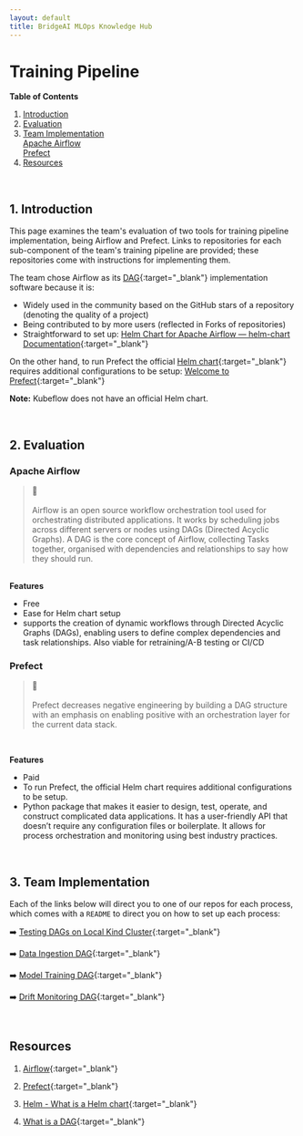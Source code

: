 ```yaml
---
layout: default
title: BridgeAI MLOps Knowledge Hub
---
```


# Training Pipeline

**Table of Contents**
1. [Introduction](./mlops_big_picture/DAG.html#1-introduction)
2. [Evaluation](./mlops_big_picture/DAG.html#2-evaluation)
3. [Team Implementation](./mlops_big_picture/DAG.html#3-team-implementation)\
        [Apache Airflow](./mlops_big_picture/DAG.html#apache-airflow)\
        [Prefect](./mlops_big_picture/DAG.html#prefect)
4. [Resources](./mlops_big_picture/DAG.html#resources)

<br>

## 1. Introduction

This page examines the team's evaluation of two tools for training pipeline implementation, being Airflow and Prefect. Links to repositories for each sub-component of the team's training pipeline are provided; these repositories come with instructions for implementing them.

The team chose Airflow as its [DAG](https://airflow.apache.org/docs/apache-airflow/stable/core-concepts/dags.html){:target="_blank"} implementation software because it is:

- Widely used in the community based on the GitHub stars of a repository (denoting the quality of a project)
- Being contributed to by more users (reflected in Forks of repositories)
- Straightforward to set up: [Helm Chart for Apache Airflow — helm-chart Documentation](https://airflow.apache.org/docs/helm-chart/stable/index.html){:target="_blank"}

On the other hand, to run Prefect the official [Helm chart](https://helm.sh/){:target="_blank"} requires additional configurations to be setup: [Welcome to Prefect](https://docs.prefect.io/3.0/get-started/index){:target="_blank"}

**Note:** Kubeflow does not have an official Helm chart. 

<br>

## 2. Evaluation

### Apache Airflow

<blockquote class="callout callout_definition">
<span class="callout-icon">📓</span>
    <br>
    <br>
    Airflow is an open source workflow orchestration tool used for orchestrating distributed applications. It works by scheduling jobs across different servers or nodes using DAGs (Directed Acyclic Graphs). A DAG is the core concept of Airflow, collecting Tasks together, organised with dependencies and relationships to say how they should run.
</blockquote>

\
**Features**
- Free
- Ease for Helm chart setup
- supports the creation of dynamic workflows through Directed Acyclic Graphs (DAGs), enabling users to define complex dependencies and task relationships. Also viable for retraining/A-B testing or CI/CD


### Prefect

<blockquote class="callout callout_definition">
<span class="callout-icon">📓</span>
    <br>
    <br>
    Prefect decreases negative engineering by building a DAG structure with an emphasis on enabling positive with an orchestration layer for the current data stack.
</blockquote>

<br>

**Features**
- Paid
- To run Prefect, the official Helm chart requires additional configurations to be setup.
- Python package that makes it easier to design, test, operate, and construct complicated data applications. It has a user-friendly API that doesn’t require any configuration files or boilerplate. It allows for process orchestration and monitoring using best industry practices.

<br>

## 3. Team Implementation

Each of the links below will direct you to one of our repos for each process, which comes with a `README` to direct you on how to set up each process:

➡️ [Testing DAGs on Local Kind Cluster](https://github.com/digicatapult/bridgeAI-airflow-DAGs){:target="_blank"}

➡️ [Data Ingestion DAG](https://github.com/digicatapult/bridgeAI-airflow-DAGs/blob/main/dags/regression_data_ingestion/README.md){:target="_blank"}

➡️ [Model Training DAG](https://github.com/digicatapult/bridgeAI-airflow-DAGs/blob/main/dags/regression_model_training/README.md){:target="_blank"}

➡️ [Drift Monitoring DAG](https://github.com/digicatapult/bridgeAI-airflow-DAGs/blob/main/dags/drift_monitoring/README.md){:target="_blank"}

<br>

## Resources

1. [Airflow](https://airflow.apache.org/){:target="_blank"} 

2. [Prefect](https://www.prefect.io/){:target="_blank"} 

3. [Helm - What is a Helm chart](https://helm.sh/){:target="_blank"}

4. [What is a DAG](https://airflow.apache.org/docs/apache-airflow/stable/core-concepts/dags.html){:target="_blank"}